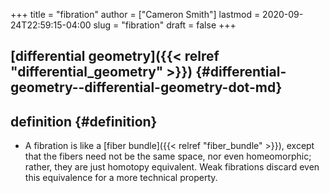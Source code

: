 +++
title = "fibration"
author = ["Cameron Smith"]
lastmod = 2020-09-24T22:59:15-04:00
slug = "fibration"
draft = false
+++

## [differential geometry]({{< relref "differential_geometry" >}}) {#differential-geometry--differential-geometry-dot-md}


## definition {#definition}

-   A fibration is like a [fiber bundle]({{< relref "fiber_bundle" >}}), except that the fibers need not be the same space, nor even homeomorphic; rather, they are just homotopy equivalent. Weak fibrations discard even this equivalence for a more technical property.
